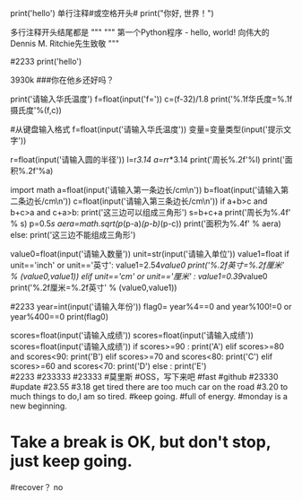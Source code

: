 print('hello')
单行注释#或空格开头# print("你好, 世界！")

多行注释开头结尾都是 """
"""
第一个Python程序 - hello, world!
向伟大的Dennis M. Ritchie先生致敬
"""

#2233
print('hello')


3930k
###你在他乡还好吗？

print('请输入华氏温度')
f=float(input('f='))
c=(f-32)/1.8
print('%.1f华氏度=%.1f摄氏度'%(f,c))

#从键盘输入格式 f=float(input('请输入华氏温度'))   变量=变量类型(input('提示文字'))


r=float(input('请输入圆的半径'))
l=r*3.14
a=r*r*3.14
print('周长%.2f'%l)
print('面积%.2f'%a)


import math
a=float(input('请输入第一条边长/cm\n'))
b=float(input('请输入第二条边长/cm\n'))
c=float(input('请输入第三条边长/cm\n'))
if a+b>c and b+c>a and c+a>b:
    print('这三边可以组成三角形')
    s=b+c+a
    print('周长为%.4f' % s)
    p=0.5*s
    aera=math.sqrt(p*(p-a)*(p-b)*(p-c))
    print('面积为%.4f' % aera)
else:
    print('这三边不能组成三角形')  
    
    
    
value0=float(input('请输入数量'))
unit=str(input('请输入单位'))
value1=float
if unit=='inch' or unit=='英寸':
    value1=2.54*value0
    print('%.2f英寸=%.2f厘米' % (value0,value1))
elif unit=='cm' or unit=='厘米' :
    value1=0.39*value0
    print('%.2f厘米=%.2f英寸' % (value0,value1))   
    
#2233
year=int(input('请输入年份'))
flag0= year%4==0 and year%100!=0 or year%400==0
print(flag0)

scores=float(input('请输入成绩'))
scores=float(input('请输入成绩'))
scores=float(input('请输入成绩'))
if scores>=90 :
    print('A')
elif scores>=80 and scores<90:
    print('B')
elif scores>=70 and scores<80:
    print('C')
elif scores>=60 and scores<70:
    print('D')
else :
    print('E')  
#2233
#233333
#23333
#莫里斯
#OSS，写下来吧
#fast
#github
#23330
#update
#23.55
#3.18 get tired there are too much car on the road
#3.20 to much things to do,I am so tired.
#keep going.
#full of energy.
#monday is a new beginning.
# Take a break is OK, but don't stop, just keep going.
#recover？ no
